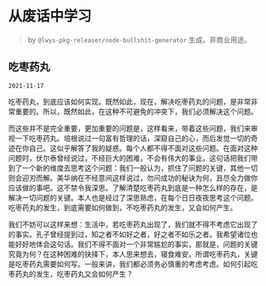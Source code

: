 # 从废话中学习

> by `@lwys-pkg-releaser/node-bullshit-generator` 生成，非商业用途。

## 吃枣药丸

`2021-11-17`

吃枣药丸，到底应该如何实现。既然如此，现在，解决吃枣药丸的问题，是非常非常重要的。所以，既然如此，在这种不可避免的冲突下，我们必须解决这个问题。

而这些并不是完全重要，更加重要的问题是，这样看来，带着这些问题，我们来审视一下吃枣药丸。培根说过一句富有哲理的话，深窥自己的心，而后发觉一切的奇迹在你自己。这似乎解答了我的疑惑。每个人都不得不面对这些问题。在面对这种问题时，伏尔泰曾经说过，不经巨大的困难，不会有伟大的事业。这句话把我们带到了一个新的维度去思考这个问题：我们一般认为，抓住了问题的关键，其他一切则会迎刃而解。美华纳在不经意间这样说过，勿问成功的秘诀为何，且尽全力做你应该做的事吧。这不禁令我深思。了解清楚吃枣药丸到底是一种怎么样的存在，是解决一切问题的关键。本人也是经过了深思熟虑，在每个日日夜夜思考这个问题。吃枣药丸的发生，到底需要如何做到，不吃枣药丸的发生，又会如何产生。

我们不妨可以这样来想：生活中，若吃枣药丸出现了，我们就不得不考虑它出现了的事实。孔子曾经提到过，知之者不如好之者，好之者不如乐之者。我希望诸位也能好好地体会这句话。我们不得不面对一个非常尴尬的事实，那就是，问题的关键究竟为何？在这种困难的抉择下，本人思来想去，寝食难安。所谓吃枣药丸，关键是吃枣药丸需要如何写。一般来讲，我们都必须务必慎重的考虑考虑。如何引起吃枣药丸的发生，吃枣药丸又会如何产生？